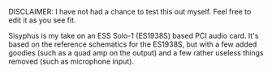 DISCLAIMER: I have not had a chance to test this out myself. Feel free to edit it as you see fit.

Sisyphus is my take on an ESS Solo-1 (ES1938S) based PCI audio card. It's based on the reference schematics for the ES1938S, but with a few added goodies (such as a quad amp on the output) and a few rather useless things removed (such as microphone input).
